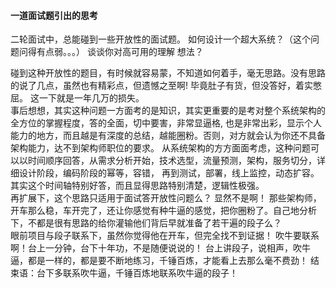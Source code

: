 #### 一道面试题引出的思考
二轮面试中，总能碰到一些开放性的面试题。
	如何设计一个超大系统？（这个问题问得有点弱。。。）
	谈谈你对高可用的理解 想法？

碰到这种开放性的题目，有时候就容易蒙，不知道如何着手，毫无思路。没有思路的说了几点，虽然也有精彩点，但遗憾之至啊! 毕竟肚子有货，但没答好，着实憋屈。
这一下就是一年几万的损失。   
事后想想，其实这种问题一方面考的是知识，其实更重要的是考对整个系统架构的全方位的掌握程度，答的全面，切中要害，非常显逼格, 也是非常出彩，显示个人能力的地方，而且越是有深度的总结，越能圈粉。否则，对方就会认为你还不具备架构能力，达不到架构师职位的要求。
从系统架构的方方面面考虑，这种问题可以以时间顺序回答，从需求分析开始，技术选型，流量预测，架构，服务切分，详细设计阶段，编码阶段的幂等，容错， 再到测试，部署，线上监控，动态扩容。
其实这个时间轴特别好答，而且显得思路特别清楚，逻辑性极强。   
再扩展下，这个思路只适用于面试答开放性问题么？ 显然不是啊！
那些架构师，开车那么稳，车开完了，还让你感觉有种牛逼的感觉，把你圈粉了。自己地分析下，不都是很有思路的给你灌输他们背后早就准备了若干遍的段子么？  
眼前项目与段子联系下，虽然你觉得他在开车，但完全找不到证据！
吹牛要联系啊！台上一分钟，台下十年功，不是随便说说的！ 
台上讲段子，说相声，吹牛逼，都是一样的，都是要不断地练习，千锤百炼，才能看上去那么毫不费劲！
结束语：台下多联系吹牛逼，千锤百炼地联系吹牛逼的段子！

